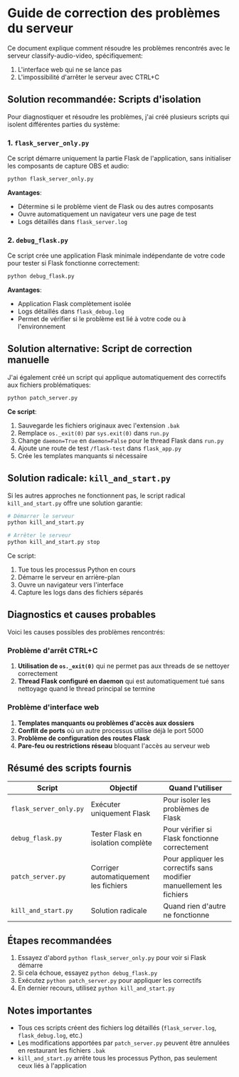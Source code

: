 # Guide de correction des problèmes du serveur

Ce document explique comment résoudre les problèmes rencontrés avec le serveur classify-audio-video, spécifiquement:

1. L'interface web qui ne se lance pas
2. L'impossibilité d'arrêter le serveur avec CTRL+C

## Solution recommandée: Scripts d'isolation

Pour diagnostiquer et résoudre les problèmes, j'ai créé plusieurs scripts qui isolent différentes parties du système:

### 1. `flask_server_only.py`

Ce script démarre uniquement la partie Flask de l'application, sans initialiser les composants de capture OBS et audio:

```bash
python flask_server_only.py
```

**Avantages**:
- Détermine si le problème vient de Flask ou des autres composants
- Ouvre automatiquement un navigateur vers une page de test
- Logs détaillés dans `flask_server.log`

### 2. `debug_flask.py`

Ce script crée une application Flask minimale indépendante de votre code pour tester si Flask fonctionne correctement:

```bash
python debug_flask.py
```

**Avantages**:
- Application Flask complètement isolée
- Logs détaillés dans `flask_debug.log`
- Permet de vérifier si le problème est lié à votre code ou à l'environnement

## Solution alternative: Script de correction manuelle

J'ai également créé un script qui applique automatiquement des correctifs aux fichiers problématiques:

```bash
python patch_server.py
```

**Ce script**:
1. Sauvegarde les fichiers originaux avec l'extension `.bak`
2. Remplace `os._exit(0)` par `sys.exit(0)` dans `run.py`
3. Change `daemon=True` en `daemon=False` pour le thread Flask dans `run.py`
4. Ajoute une route de test `/flask-test` dans `flask_app.py`
5. Crée les templates manquants si nécessaire

## Solution radicale: `kill_and_start.py`

Si les autres approches ne fonctionnent pas, le script radical `kill_and_start.py` offre une solution garantie:

```bash
# Démarrer le serveur
python kill_and_start.py

# Arrêter le serveur
python kill_and_start.py stop
```

Ce script:
1. Tue tous les processus Python en cours
2. Démarre le serveur en arrière-plan
3. Ouvre un navigateur vers l'interface
4. Capture les logs dans des fichiers séparés

## Diagnostics et causes probables

Voici les causes possibles des problèmes rencontrés:

### Problème d'arrêt CTRL+C

1. **Utilisation de `os._exit(0)`** qui ne permet pas aux threads de se nettoyer correctement
2. **Thread Flask configuré en daemon** qui est automatiquement tué sans nettoyage quand le thread principal se termine

### Problème d'interface web

1. **Templates manquants ou problèmes d'accès aux dossiers**
2. **Conflit de ports** où un autre processus utilise déjà le port 5000
3. **Problème de configuration des routes Flask**
4. **Pare-feu ou restrictions réseau** bloquant l'accès au serveur web

## Résumé des scripts fournis

| Script | Objectif | Quand l'utiliser |
|--------|----------|------------------|
| `flask_server_only.py` | Exécuter uniquement Flask | Pour isoler les problèmes de Flask |
| `debug_flask.py` | Tester Flask en isolation complète | Pour vérifier si Flask fonctionne correctement |
| `patch_server.py` | Corriger automatiquement les fichiers | Pour appliquer les correctifs sans modifier manuellement les fichiers |
| `kill_and_start.py` | Solution radicale | Quand rien d'autre ne fonctionne |

## Étapes recommandées

1. Essayez d'abord `python flask_server_only.py` pour voir si Flask démarre
2. Si cela échoue, essayez `python debug_flask.py`
3. Exécutez `python patch_server.py` pour appliquer les correctifs
4. En dernier recours, utilisez `python kill_and_start.py`

## Notes importantes

- Tous ces scripts créent des fichiers log détaillés (`flask_server.log`, `flask_debug.log`, etc.)
- Les modifications apportées par `patch_server.py` peuvent être annulées en restaurant les fichiers `.bak`
- `kill_and_start.py` arrête tous les processus Python, pas seulement ceux liés à l'application
